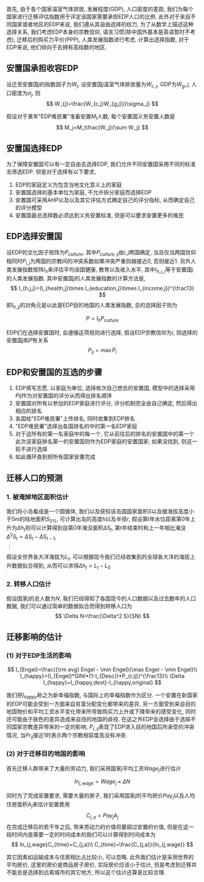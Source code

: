 首先, 由于各个国家温室气体排放, 发展程度(GDP), 人口密度的差距, 我们为每个国家进行迁移评估指数用于评定该国家需要承担EDP人口的比例. 此外对于来自不同国家或者地区的EDP来说, 我们遵从其自由选择的权力, 为了从数学上描述这种选择关系, 我们考虑EDP本身的宗教信仰, 语言习惯(除中国外基本是英语暂时不考虑), 迁移后的购买力平价(PPP), 人类发展指数进行考虑,  计算出选择指数, 对于EDP来说, 他们倾向于去拥有高指数的地区.

## 安置国承担收容EDP

设迁至安置国$j$的指数因子为$W_{j}$, 设安置国$j$温室气体排放量为$W_{c,j}$, GDP为$W_g,j$, 人口密度为$\sigma_j$, 则
$$
W_{j}=\frac{W_{c,j}W_{g,j}}{\sigma_j}
$$

假设对于某年"EDP难民署"准备安置$M_t$人数, 每个安置国义务安置人数是
$$
M_j=M_t\frac{W_j}{\sum W_j}
$$

## 安置国选择EDP

为了保障安置国可以有一定自由去选择EDP, 我们允许不同安置国采用不同的标准去筛选EDP. 但是对于选择有以下要求,

1. EDP的家庭定义为包含当地文化意义上的家庭
2. 安置国选择的基本单位为家庭, 不允许拆分家庭而选择EDP
4. 安置国可采用AHP以及以及其它评估方式确定自己的评分指标, 从而确定自己的评分模型
5. 安置国最总选择数必须达到义务安置标准, 但是可以要求安置更多的难民

## EDP选择安置国

设EDP的文化因子矩阵为$P_{culture}$, 其中$P_{culture,ij}$由$i,j$两国确定, 当且仅当两国信仰相同时$P_{i,j}$为两国的宗教间的冲突系数如果冲突严重则越接近0, 否则接近1. 另外人类发展指数矩阵$I_h$来评估平均该国健康, 教育以及收入水平,  其中$I_{h,j,j}$等于安置国$j$的人类发展指数. 其中安置国$j$的人类发展指数的计算方法是,
$$
I_{h,j,j}=(I_{health,j}\times I_{education,j}\times I_{income,j})^{\frac13}
$$
即$I_{h,jj}$的对角元是以此是EDP目的地国的人类发展指数, 总的选择因子则为

$$
P=I_{h}P_{culture}
$$

EDP们在选择安置国时, 会遵循这项规则进行选择, 假设EDP宗教信仰为$i$, 则选择的安置国$j$和$P$有关系
$$
P_{ij}=\max{P_i}
$$

## EDP和安置国的互选的步骤

1. EDP填写志愿, 以家庭为单位, 选择依次自己想去的安置国, 模型中的选择采用$P{ij}$作为对安置国的评分从而得出排名顺序
2. 安置国对所有以参加的EDP家庭进行评分, 评分机制完全由自己确定, 然后得出相应的排名
3. 各国给"EDP难民署"上传排名, 同时收集到EDP排名
4. "EDP难民署"选择出各国排名的中的第一名EDP家庭
5. 对于这所有的第一名家庭中的每一个, 它从前往后的排名的安置国中的第一个此次该家庭排名第一的安置国则作为EDP家庭的安置国家; 如果没找到, 则这一轮不进行选择
6. 如此循环直到把所有国家安置完成


## 迁移人口的预测

### 1. 被淹掉地区面积估计

我们将小岛看成是一个圆锥体, 我们以及获知该岛国国家面积$S$以及据海拔高度小于5m的陆地面积$S_{5\%}$, 可计算出岛的高度$h$以及半径$r$, 假设第t年水位距离第0年上升为$\Delta h_t$则可以计算得到自第0年淹没面积$\Delta S_t$, 第t年结束时和上一年相比淹没$\Delta^2S_t= \Delta S_t-\Delta S_{t-1}$,

<img src="C:\Users\Christy\Desktop\icm2020F\assets\1583597114380.jpg" alt="1583597114380" style="zoom:13%;transform: rotate(-90deg);" />

假设全世界各大洋海拔为$L_t$, 可以根据现今我们已经收集到的全球各大洋的海拔上升数据拟合得到, 从而可以求得$\Delta h_t=L_t-L_{0}$

### 2. 转移人口估计

假设国家$j$的总人数为$N$, 我们已经得知了各国现今的人口数据以及过去数年的人口数据, 我们可以通过简单的数据拟合而得到转移人口为
$$
\Delta N=\frac{\Delta^2 S}{SN}
$$

## 迁移影响的估计

### (1) 对于EDP生活的影响

$$
I_{Engel}=\frac{{\rm avg} Engel - \min Engel}{\max Engel - \min Engel}\\
I_{happy}=(I_{Engel}*GINI*(1-I_{Desc})*P_{r,ij})^{\frac13}\\
\Delta I_{happy}=I_{happy,dest}-I_{happy,original}
$$

我们把$I_{happy}$称之为新幸福指数, 与国际上的幸福指数作为区分. 一个安置在新国家的EDP可能会受到一方面来自贫富分配变化都带来的差异, 另一方面受到来自目的地国物价和平均工资水平变化带来所导致购买力上升或下降带来的感受变化, 同时还可能由于肤色的差异造成来自目的地国的歧视. 在这之外EDP会选择由于选择不同国家宗教差异带来的一定的影响, $P_{r,ij}$表现了EDP进入目的地国后所承受的冲突情况, 当$Pr_{ij}$接近1时表示两个宗教相容度高没有冲突. 

### (2) 对于迁移目的地国的影响

首先迁移人群带来了大量的劳动力, 我们采用国家$j$平均工资$Wage_j$进行估计




$$
In_{j,wage}=Wage_j\times\Delta N
$$

同时为了完成安置要求, 需要大量的房子, 我们采用国家$j$的平均房价$Pay_j$以及人均住房面积$A_j$来估计安置费用
$$
C_{j,a}=Pay_jA_j
$$
在完成迁移后的若干年之后, 带来劳动力的价值将要超过安置的价值, 但是在这一段时间内是需要一定的时间成本的我们可以计算得到时间成本为
$$
In_{j,wage}C_{time}=C_{j,a}\\
C_{time}=\frac{C_{j,a}}{In_{j,wage}}
$$


其它因素如运输成本与住房相比占比较小, 可以忽略. 此外我们估计是采用世界的平均房价, 这里的房价是商品房子房价, 实际房价应该小于估计, 但是考虑到迁移并不能总是选择到远离城市的其它地方, 所以这个估计还算是比较合理.